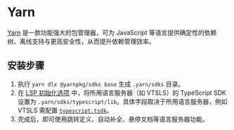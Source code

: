 # Yarn

[Yarn](https://yarnpkg.com/) 是一款功能强大的包管理器，可为 JavaScript 等语言提供确定性的依赖树、离线支持与更高安全性，从而提升依赖管理效率。

## 安装步骤

1. 执行 `yarn dlx @yarnpkg/sdks base` 生成 `.yarn/sdks` 目录。
2. 在 [LSP 初始化选项](../configuring-zed.md#lsp) 中，将所用语言服务器（如 VTSLS）的 TypeScript SDK 设置为 `.yarn/sdks/typescript/lib`。具体字段取决于所用语言服务器，例如 VTSLS 需配置 [`typescript.tsdk`](https://github.com/yioneko/vtsls/blob/6adfb5d3889ad4b82c5e238446b27ae3ee1e3767/packages/service/configuration.schema.json#L5)。
3. 完成后，即可使用跳转定义、自动补全、悬停文档等语言服务器功能。
